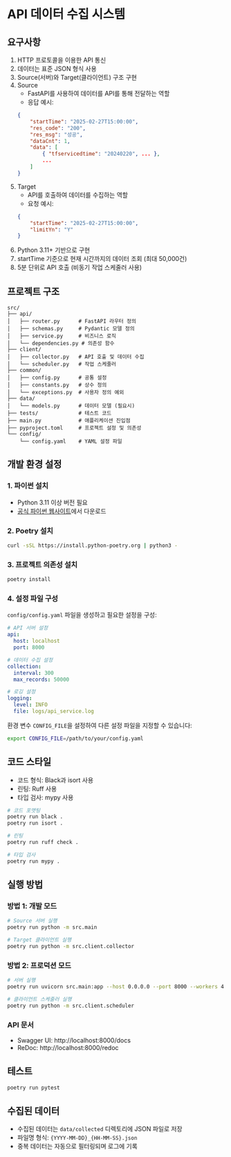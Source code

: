 # API 데이터 수집 시스템

## 요구사항

1. HTTP 프로토콜을 이용한 API 통신
2. 데이터는 표준 JSON 형식 사용
3. Source(서버)와 Target(클라이언트) 구조 구현
4. Source
    - FastAPI를 사용하여 데이터를 API를 통해 전달하는 역할
    - 응답 예시:
    ```json
    {
        "startTime": "2025-02-27T15:00:00",
        "res_code": "200",
        "res_msg": "성공",
        "dataCnt": 1,
        "data": [
            { "tfservicedtime": "20240220", ... },
            ...
        ]
    }
    ```
5. Target
    - API를 호출하여 데이터를 수집하는 역할
    - 요청 예시:
    ```json
    {
        "startTime": "2025-02-27T15:00:00",
        "limitYn": "Y"
    }
    ```
6. Python 3.11+ 기반으로 구현
7. startTime 기준으로 현재 시간까지의 데이터 조회 (최대 50,000건)
8. 5분 단위로 API 호출 (비동기 작업 스케줄러 사용)

## 프로젝트 구조

```
src/
├── api/
│   ├── router.py      # FastAPI 라우터 정의
│   ├── schemas.py     # Pydantic 모델 정의
│   ├── service.py     # 비즈니스 로직
│   └── dependencies.py # 의존성 함수
├── client/
│   ├── collector.py   # API 호출 및 데이터 수집
│   └── scheduler.py   # 작업 스케줄러
├── common/
│   ├── config.py      # 공통 설정
│   ├── constants.py   # 상수 정의
│   └── exceptions.py  # 사용자 정의 예외
├── data/
│   └── models.py      # 데이터 모델 (필요시)
├── tests/             # 테스트 코드
├── main.py            # 애플리케이션 진입점
├── pyproject.toml     # 프로젝트 설정 및 의존성
└── config/
    └── config.yaml    # YAML 설정 파일
```

## 개발 환경 설정

### 1. 파이썬 설치

- Python 3.11 이상 버전 필요
- [공식 파이썬 웹사이트](https://www.python.org/downloads/)에서 다운로드

### 2. Poetry 설치

```bash
curl -sSL https://install.python-poetry.org | python3 -
```

### 3. 프로젝트 의존성 설치

```bash
poetry install
```

### 4. 설정 파일 구성

`config/config.yaml` 파일을 생성하고 필요한 설정을 구성:

```yaml
# API 서버 설정
api:
  host: localhost
  port: 8000

# 데이터 수집 설정
collection:
  interval: 300
  max_records: 50000

# 로깅 설정
logging:
  level: INFO
  file: logs/api_service.log
```

환경 변수 `CONFIG_FILE`을 설정하여 다른 설정 파일을 지정할 수 있습니다:

```bash
export CONFIG_FILE=/path/to/your/config.yaml
```

## 코드 스타일

- 코드 형식: Black과 isort 사용
- 린팅: Ruff 사용
- 타입 검사: mypy 사용

```bash
# 코드 포맷팅
poetry run black .
poetry run isort .

# 린팅
poetry run ruff check .

# 타입 검사
poetry run mypy .
```

## 실행 방법

### 방법 1: 개발 모드

```bash
# Source 서버 실행
poetry run python -m src.main

# Target 클라이언트 실행
poetry run python -m src.client.collector
```

### 방법 2: 프로덕션 모드

```bash
# 서버 실행
poetry run uvicorn src.main:app --host 0.0.0.0 --port 8000 --workers 4

# 클라이언트 스케줄러 실행
poetry run python -m src.client.scheduler
```

### API 문서

- Swagger UI: http://localhost:8000/docs
- ReDoc: http://localhost:8000/redoc

## 테스트

```bash
poetry run pytest
```

## 수집된 데이터

- 수집된 데이터는 `data/collected` 디렉토리에 JSON 파일로 저장
- 파일명 형식: `{YYYY-MM-DD}_{HH-MM-SS}.json`
- 중복 데이터는 자동으로 필터링되며 로그에 기록
